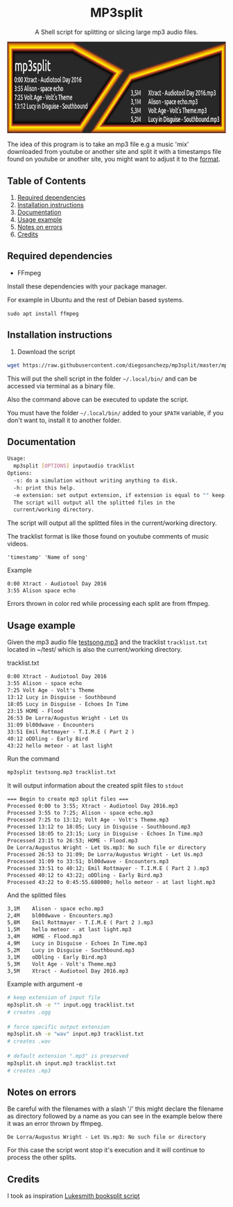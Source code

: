<h1 align="center">MP3split</h1>
<p align="center">A Shell script for splitting or slicing large mp3 audio files.</p>
<p align="center">
  <img src="mp3splitBannerDevto.png">
</p>

The idea of this program is to take an mp3 file e.g a music 'mix' downloaded from youtube or another site and split it with a timestamps file found on youtube or another site, you might want to adjust it to the [format](#documentation).

## Table of Contents

1. [Required dependencies](#required-dependencies)
2. [Installation instructions](#installation-instructions)
3. [Documentation](#documentation)
4. [Usage example](#usage-example)
5. [Notes on errors](#notes-on-errors)
6. [Credits](#credits)

## Required dependencies <a name="required-dependencies"></a>
- FFmpeg

Install these dependencies with your package manager.

For example in Ubuntu and the rest of Debian based systems.

`sudo apt install ffmpeg`

## Installation instructions <a name="installation-instructions"></a>

1. Download the script

```bash
wget https://raw.githubusercontent.com/diegosanchezp/mp3split/master/mp3split.sh -O ~/.local/bin/mp3split && chmod 755 ~/.local/bin/mp3split
```

This will put the shell script in the folder `~/.local/bin/` and can be accessed via terminal as a binary file.

Also the command above can be executed to update the script.

You must have the folder `~/.local/bin/` added to your `$PATH` variable, if you don't want to, install it to another folder.

## Documentation <a name="documentation"></a>

```sh
Usage:
  mp3split [OPTIONS] inputaudio tracklist
Options:
  -s: do a simulation without writing anything to disk.
  -h: print this help.
  -e extension: set output extension, if extension is equal to "" keep extension of input file.
  The script will output all the splitted files in the
  current/working directory.
```
The script will output all the splitted files in the current/working directory.

The tracklist format is like those found on youtube comments of music videos.

```
'timestamp' 'Name of song'
```

Example

```
0:00 Xtract - Audiotool Day 2016
3:55 Alison space echo
```

Errors thrown in color red while processing each split are from ffmpeg.

## Usage example <a name="usage-example"></a>

Given the mp3 audio file [testsong.mp3](https://www.youtube.com/watch?v=WI4-HUn8dFc&list=PLayHeJP999S8bNQdUlOW87u5j3HxuE8in) and the tracklist `tracklist.txt` located in ~/test/ which is also the current/working directory.

tracklist.txt

```
0:00 Xtract - Audiotool Day 2016
3:55 Alison - space echo
7:25 Volt Age - Volt's Theme
13:12 Lucy in Disguise - Southbound
18:05 Lucy in Disguise - Echoes In Time
23:15 HOME - Flood
26:53 De Lorra/Augustus Wright - Let Us
31:09 bl00dwave - Encounters
33:51 Emil Rottmayer - T.I.M.E ( Part 2 )
40:12 oDDling - Early Bird
43:22 hello meteor - at last light
```

Run the command
```bash
mp3split testsong.mp3 tracklist.txt
```

It will output information about the created split files to `stdout`

```
=== Begin to create mp3 split files ===
Processed 0:00 to 3:55; Xtract - Audiotool Day 2016.mp3
Processed 3:55 to 7:25; Alison - space echo.mp3
Processed 7:25 to 13:12; Volt Age - Volt's Theme.mp3
Processed 13:12 to 18:05; Lucy in Disguise - Southbound.mp3
Processed 18:05 to 23:15; Lucy in Disguise - Echoes In Time.mp3
Processed 23:15 to 26:53; HOME - Flood.mp3
De Lorra/Augustus Wright - Let Us.mp3: No such file or directory
Processed 26:53 to 31:09; De Lorra/Augustus Wright - Let Us.mp3
Processed 31:09 to 33:51; bl00dwave - Encounters.mp3
Processed 33:51 to 40:12; Emil Rottmayer - T.I.M.E ( Part 2 ).mp3
Processed 40:12 to 43:22; oDDling - Early Bird.mp3
Processed 43:22 to 0:45:55.680000; hello meteor - at last light.mp3
```

And the splitted files

```
3,1M	Alison - space echo.mp3
2,4M	bl00dwave - Encounters.mp3
5,8M	Emil Rottmayer - T.I.M.E ( Part 2 ).mp3
1,5M	hello meteor - at last light.mp3
3,4M	HOME - Flood.mp3
4,9M	Lucy in Disguise - Echoes In Time.mp3
5,2M	Lucy in Disguise - Southbound.mp3
3,1M	oDDling - Early Bird.mp3
5,3M	Volt Age - Volt's Theme.mp3
3,5M	Xtract - Audiotool Day 2016.mp3
```

Example with argument -e

```sh
# keep extension of input file
mp3split.sh -e "" input.ogg tracklist.txt
# creates .ogg

# force specific output extension
mp3split.sh -e "wav" input.mp3 tracklist.txt
# creates .wav

# default extension ".mp3" is preserved
mp3split.sh input.mp3 tracklist.txt
# creates .mp3
```
## Notes on errors <a name="notes-on-errors"></a>
Be careful with the filenames with a slash '/' this might declare the filename as directory followed by a name as you can see in the example below there it was an error thrown by ffmpeg.

```
De Lorra/Augustus Wright - Let Us.mp3: No such file or directory
```

For this case the script wont stop it's execution and it will continue to process the other splits.

## Credits <a name="credits"></a>

I took as inspiration [Lukesmith booksplit script](https://github.com/LukeSmithxyz/voidrice/blob/master/.local/bin/booksplit)
